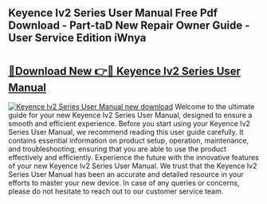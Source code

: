## Keyence Iv2 Series User Manual Free Pdf Download - Part-taD New Repair Owner Guide - User Service Edition iWnya

# <h2><a href="http://cf26376.oget.top/?id=Keyence+Iv2+Series+User+Manual">🔗Download New 👉🔴 Keyence Iv2 Series User Manual</a></h2>

[![Keyence Iv2 Series User Manual new download](https://i.imgur.com/5g1atiW.png)](http://cf26376.oget.top/?id=Keyence+Iv2+Series+User+Manual)
Welcome to the ultimate guide for your new Keyence Iv2 Series User Manual, designed to ensure a smooth and efficient experience. Before you start using your Keyence Iv2 Series User Manual, we recommend reading this user guide carefully. It contains essential information on product setup, operation, maintenance, and troubleshooting, ensuring that you are able to use the product effectively and efficiently. Experience the future with the innovative features of your new Keyence Iv2 Series User Manual. We trust that the Keyence Iv2 Series User Manual has been an accurate and detailed resource in your efforts to master your new device. In case of any queries or concerns, please do not hesitate to reach out to our customer service team.
